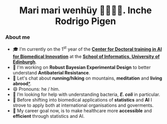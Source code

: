 <h1 align="center">Mari mari wenhüy 🫱🏼🫲🏼. Inche Rodrigo Pigen</h1>

### **About me**

- 🎓 I’m currently on the 1<sup>st</sup> year of the **[Center for Doctoral training in AI for Biomedical Innovation](https://www.ai4biomed.io/)** at the **[School of Informatics, University of Edinburgh](https://en.wikipedia.org/wiki/School_of_Informatics,_University_of_Edinburgh)**.
- 🔭 I'm working on **Robust Bayesian Experimental Design** to better understand **Antibaterial Resistance**. 
- 💬 Let's chat about **running/hiking** on mountains, **meditation** and **living abrood**[*](https://en.wiktionary.org/wiki/abroad#:~:text=First%20attested%20in%20mid%2013th,brood%20(%E2%80%9Cbroad%E2%80%9D).).
- 😄 Pronouns: he / him.
- 🦠 I’m looking for help with understanding bacteria, ***E. coli*** in particular.
- 🌱 Before shifting into biomedical applications of **statistics** and **AI** I strove to apply both at international organisations and goverments.  
- 🎯 My career goal now, is to make healthcare more **accessible** and **efficient** through statistics and AI.

